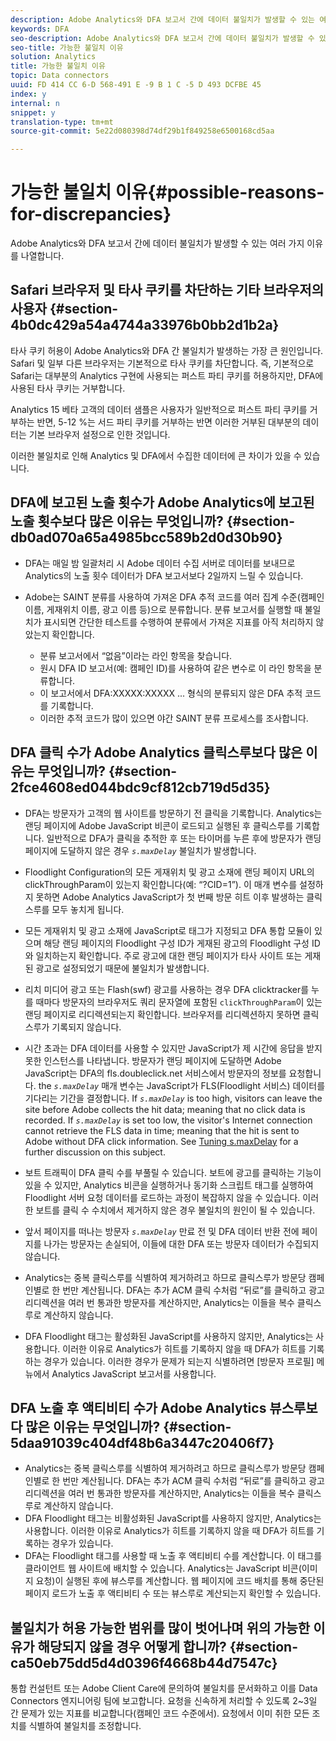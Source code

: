 ```yaml
---
description: Adobe Analytics와 DFA 보고서 간에 데이터 불일치가 발생할 수 있는 여러 가지 이유를 나열합니다.
keywords: DFA
seo-description: Adobe Analytics와 DFA 보고서 간에 데이터 불일치가 발생할 수 있는 여러 가지 이유를 나열합니다.
seo-title: 가능한 불일치 이유
solution: Analytics
title: 가능한 불일치 이유
topic: Data connectors
uuid: FD 414 CC 6-D 568-491 E -9 B 1 C -5 D 493 DCFBE 45
index: y
internal: n
snippet: y
translation-type: tm+mt
source-git-commit: 5e22d080398d74df29b1f849258e6500168cd5aa

---
```



# 가능한 불일치 이유{#possible-reasons-for-discrepancies}

Adobe Analytics와 DFA 보고서 간에 데이터 불일치가 발생할 수 있는 여러 가지 이유를 나열합니다.

## Safari 브라우저 및 타사 쿠키를 차단하는 기타 브라우저의 사용자 {#section-4b0dc429a54a4744a33976b0bb2d1b2a}

타사 쿠키 허용이 Adobe Analytics와 DFA 간 불일치가 발생하는 가장 큰 원인입니다. Safari 및 일부 다른 브라우저는 기본적으로 타사 쿠키를 차단합니다. 즉, 기본적으로 Safari는 대부분의 Analytics 구현에 사용되는 퍼스트 파티 쿠키를 허용하지만, DFA에 사용된 타사 쿠키는 거부합니다.

Analytics 15 베타 고객의 데이터 샘플은 사용자가 일반적으로 퍼스트 파티 쿠키를 거부하는 반면, 5-12 %는 서드 파티 쿠키를 거부하는 반면 이러한 거부된 대부분의 데이터는 기본 브라우저 설정으로 인한 것입니다.

이러한 불일치로 인해 Analytics 및 DFA에서 수집한 데이터에 큰 차이가 있을 수 있습니다.

## DFA에 보고된 노출 횟수가 Adobe Analytics에 보고된 노출 횟수보다 많은 이유는 무엇입니까? {#section-db0ad070a65a4985bcc589b2d0d30b90}

* DFA는 매일 밤 일괄처리 시 Adobe 데이터 수집 서버로 데이터를 보내므로 Analytics의 노출 횟수 데이터가 DFA 보고서보다 2일까지 느릴 수 있습니다.
* Adobe는 SAINT 분류를 사용하여 가져온 DFA 추적 코드를 여러 집계 수준(캠페인 이름, 게재위치 이름, 광고 이름 등)으로 분류합니다. 분류 보고서를 실행할 때 불일치가 표시되면 간단한 테스트를 수행하여 분류에서 가져온 지표를 아직 처리하지 않았는지 확인합니다.

   * 분류 보고서에서 “없음”이라는 라인 항목을 찾습니다.
   * 원시 DFA ID 보고서(예: 캠페인 ID)를 사용하여 같은 변수로 이 라인 항목을 분류합니다.
   * 이 보고서에서 DFA:XXXXX:XXXXX ... 형식의 분류되지 않은 DFA 추적 코드를 기록합니다.
   * 이러한 추적 코드가 많이 있으면 야간 SAINT 분류 프로세스를 조사합니다.

## DFA 클릭 수가 Adobe Analytics 클릭스루보다 많은 이유는 무엇입니까? {#section-2fce4608ed044bdc9cf812cb719d5d35}

* DFA는 방문자가 고객의 웹 사이트를 방문하기 전 클릭을 기록합니다. Analytics는 랜딩 페이지에 Adobe JavaScript 비콘이 로드되고 실행된 후 클릭스루를 기록합니다. 일반적으로 DFA가 클릭을 추적한 후 또는 타이머를 누른 후에 방문자가 랜딩 페이지에 도달하지 않은 경우 *`s.maxDelay`* 불일치가 발생합니다.
* Floodlight Configuration의 모든 게재위치 및 광고 소재에 랜딩 페이지 URL의 clickThroughParam이 있는지 확인합니다(예: “?CID=1”). 이 매개 변수를 설정하지 못하면 Adobe Analytics JavaScript가 첫 번째 방문 히트 이후 발생하는 클릭스루를 모두 놓치게 됩니다.
* 모든 게재위치 및 광고 소재에 JavaScript로 태그가 지정되고 DFA 통합 모듈이 있으며 해당 랜딩 페이지의 Floodlight 구성 ID가 게재된 광고의 Floodlight 구성 ID와 일치하는지 확인합니다. 주로 광고에 대한 랜딩 페이지가 타사 사이트 또는 게재된 광고로 설정되었기 때문에 불일치가 발생합니다.
* 리치 미디어 광고 또는 Flash(swf) 광고를 사용하는 경우 DFA clicktracker를 누를 때마다 방문자의 브라우저도 쿼리 문자열에 포함된 `clickThroughParam`이 있는 랜딩 페이지로 리디렉션되는지 확인합니다. 브라우저를 리디렉션하지 못하면 클릭스루가 기록되지 않습니다.
* 시간 초과는 DFA 데이터를 사용할 수 있지만 JavaScript가 제 시간에 응답을 받지 못한 인스턴스를 나타냅니다. 방문자가 랜딩 페이지에 도달하면 Adobe JavaScript는 DFA의 fls.doubleclick.net 서비스에서 방문자의 정보를 요청합니다. the *`s.maxDelay`* 매개 변수는 JavaScript가 FLS(Floodlight 서비스) 데이터를 기다리는 기간을 결정합니다. If *`s.maxDelay`* is too high, visitors can leave the site before Adobe collects the hit data; meaning that no click data is recorded. If *`s.maxDelay`* is set too low, the visitor's Internet connection cannot retrieve the FLS data in time; meaning that the hit is sent to Adobe without DFA click information. See [Tuning s.maxDelay](../../dfa-data-connector-analytics/dfa-integration/dfa-tuning-s-maxlelay.md#concept-6deb28eee18e414db220d6009d449f0d) for a further discussion on this subject.

* 보트 트래픽이 DFA 클릭 수를 부풀릴 수 있습니다. 보트에 광고를 클릭하는 기능이 있을 수 있지만, Analytics 비콘을 실행하거나 동기화 스크립트 태그를 실행하여 Floodlight 서버 요청 데이터를 로드하는 과정이 복잡하지 않을 수 있습니다. 이러한 보트를 클릭 수 수치에서 제거하지 않은 경우 불일치의 원인이 될 수 있습니다.
* 앞서 페이지를 떠나는 방문자 *`s.maxDelay`* 만료 전 및 DFA 데이터 반환 전에 페이지를 나가는 방문자는 손실되어, 이들에 대한 DFA 또는 방문자 데이터가 수집되지 않습니다.
* Analytics는 중복 클릭스루를 식별하여 제거하려고 하므로 클릭스루가 방문당 캠페인별로 한 번만 계산됩니다. DFA는 추가 ACM 클릭 수처럼 “뒤로”를 클릭하고 광고 리디렉션을 여러 번 통과한 방문자를 계산하지만, Analytics는 이들을 복수 클릭스루로 계산하지 않습니다.
* DFA Floodlight 태그는 활성화된 JavaScript를 사용하지 않지만, Analytics는 사용합니다. 이러한 이유로 Analytics가 히트를 기록하지 않을 때 DFA가 히트를 기록하는 경우가 있습니다. 이러한 경우가 문제가 되는지 식별하려면 [방문자 프로필] 메뉴에서 Analytics JavaScript 보고서를 사용합니다.

## DFA 노출 후 액티비티 수가 Adobe Analytics 뷰스루보다 많은 이유는 무엇입니까? {#section-5daa91039c404df48b6a3447c20406f7}

* Analytics는 중복 클릭스루를 식별하여 제거하려고 하므로 클릭스루가 방문당 캠페인별로 한 번만 계산됩니다. DFA는 추가 ACM 클릭 수처럼 “뒤로”를 클릭하고 광고 리디렉션을 여러 번 통과한 방문자를 계산하지만, Analytics는 이들을 복수 클릭스루로 계산하지 않습니다.
* DFA Floodlight 태그는 비활성화된 JavaScript를 사용하지 않지만, Analytics는 사용합니다. 이러한 이유로 Analytics가 히트를 기록하지 않을 때 DFA가 히트를 기록하는 경우가 있습니다. 
* DFA는 Floodlight 태그를 사용할 때 노출 후 액티비티 수를 계산합니다. 이 태그를 클라이언트 웹 사이트에 배치할 수 있습니다. Analytics는 JavaScript 비콘(이미지 요청)이 실행된 후에 뷰스루를 계산합니다. 웹 페이지에 코드 배치를 통해 중단된 페이지 로드가 노출 후 액티비티 수 또는 뷰스루로 계산되는지 확인할 수 있습니다.

## 불일치가 허용 가능한 범위를 많이 벗어나며 위의 가능한 이유가 해당되지 않을 경우 어떻게 합니까? {#section-ca50eb75dd5d4d0396f4668b44d7547c}

통합 컨설턴트 또는 Adobe Client Care에 문의하여 불일치를 문서화하고 이를 Data Connectors 엔지니어링 팀에 보고합니다. 요청을 신속하게 처리할 수 있도록 2~3일 간 문제가 있는 지표를 비교합니다(캠페인 코드 수준에서). 요청에서 이미 취한 모든 조치를 식별하여 불일치를 조정합니다.
